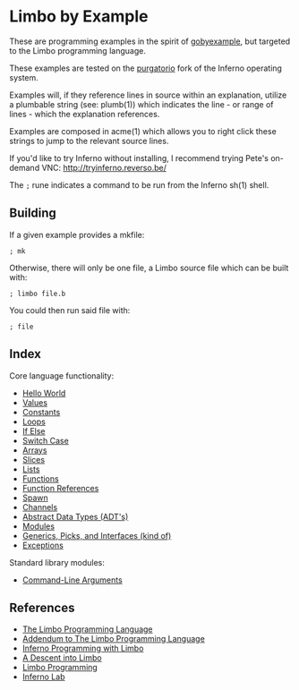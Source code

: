 # Limbo by Example

These are programming examples in the spirit of [gobyexample](https://github.com/mmcgrana/gobyexample), but targeted to the Limbo programming language. 

These examples are tested on the [purgatorio](http://code.9front.org/hg/purgatorio/) fork of the Inferno operating system.

Examples will, if they reference lines in source within an explanation, utilize a plumbable string (see: plumb(1)) which indicates the line - or range of lines - which the explanation references.

Examples are composed in acme(1) which allows you to right click these strings to jump to the relevant source lines. 

If you'd like to try Inferno without installing, I recommend trying Pete's on-demand VNC: http://tryinferno.reverso.be/

The `;` rune indicates a command to be run from the Inferno sh(1) shell. 

## Building

If a given example provides a mkfile:

	; mk

Otherwise, there will only be one file, a Limbo source file which can be built with:

	; limbo file.b

You could then run said file with:

	; file

## Index

Core language functionality:

- [Hello World](./HelloWorld)
- [Values](./Values)
- [Constants](./Constants)
- [Loops](./Loops)
- [If Else](./If-Else)
- [Switch Case](./Switch)
- [Arrays](./Arrays)
- [Slices](./Slices)
- [Lists](./Lists)
- [Functions](./Functions)
- [Function References](./Function-Refs)
- [Spawn](./Spawn)
- [Channels](./Channels)
- [Abstract Data Types (ADT's)](./ADTs)
- [Modules](./Modules)
- [Generics, Picks, and Interfaces (kind of)](./Generics)
- [Exceptions](./Exceptions)

Standard library modules:

- [Command-Line Arguments](./Args-M)

## References

- [The Limbo Programming Language](http://doc.cat-v.org/inferno/4th_edition/limbo_language/limbo)
- [Addendum to The Limbo Programming Language](http://www.vitanuova.com/inferno/papers/addendum.pdf)
- [Inferno Programming with Limbo](http://www.gemusehaken.org/ipwl/)
- [A Descent into Limbo](http://doc.cat-v.org/inferno/4th_edition/limbo_language/descent)
- [Limbo Programming](http://www.vitanuova.com/inferno/papers/limbomore.html)
- [Inferno Lab](https://github.com/caerwynj/inferno-lab/)

